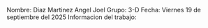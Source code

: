 Nombre: Diaz Martinez Angel Joel
Grupo: 3-D
Fecha: Viernes 19 de septiembre del 2025
Informacion del trabajo:
